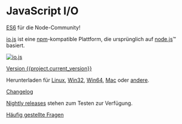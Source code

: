 # JavaScript I/O

[ES6](es6.html) für die Node-Community!

[io.js](https://github.com/iojs/io.js) ist eine [npm](https://www.npmjs.org/)-kompatible Plattform, die ursprünglich auf [node.js](https://nodejs.org/)&#8482; basiert.

[![io.js](../images/1.0.0.png)](https://iojs.org/dist/v{{project.current_version}}/)

[Version {{project.current_version}}](https://iojs.org/dist/v{{project.current_version}}/)

Herunterladen für
[Linux](https://iojs.org/dist/v{{project.current_version}}/iojs-v{{project.current_version}}-linux-x64.tar.xz),
[Win32](https://iojs.org/dist/v{{project.current_version}}/iojs-v{{project.current_version}}-x86.msi),
[Win64](https://iojs.org/dist/v{{project.current_version}}/iojs-v{{project.current_version}}-x64.msi),
[Mac](https://iojs.org/dist/v{{project.current_version}}/iojs-v{{project.current_version}}.pkg) oder
[andere](https://iojs.org/dist/v{{project.current_version}}/).


[Changelog](https://github.com/iojs/io.js/blob/v1.x/CHANGELOG.md)

[Nightly releases](https://iojs.org/download/nightly/) stehen zum Testen zur Verfügung.

[Häufig gestellte Fragen](/faq.html)
